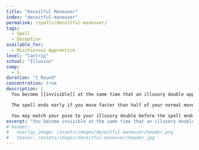 ```yaml
---
title: "Deceitful Maneuver"
index: "deceitful-maneuver"
permalink: /spells/deceitful-maneuver/
tags:
  - Spell
  - Deception
available_for:
  - Mischievous Apprentice
level: "Cantrip"
school: "Illusion"
comp:
  - S
duration: "1 Round"
concentration: true
description: |
  You become [[invisible]] at the same time that an illusory double appears instead of you. For the duration, you can sneak around at half your movement speed, perform actions as normal, and you gain an advantage on Dexterity ([[Sleight of Hand]]) checks.

  The spell ends early if you move faster than half of your normal movement speed, touch another creature, perform an attack, make an audible sound, or if someone tries to interact with your illusion. You automatically fail Constitution saving throws to maintain concentration when this spell is interrupted.

  You may match your pose to your illusory double before the spell ends, making it seem like you were there all along. This way, you can make your dagger appear to teleport from your belt and into your hand, pocket a coin while seeming to sit still, etc. Otherwise, it will seem as if you've teleported to your current position.
excerpt: "You become invisible at the same time that an illusory double appears instead of you."
# header:
#   overlay_image: /assets/images/deceitful-maneuver/header.png
#   teaser: /assets/images/deceitful-maneuver/header.jpg
---
```

